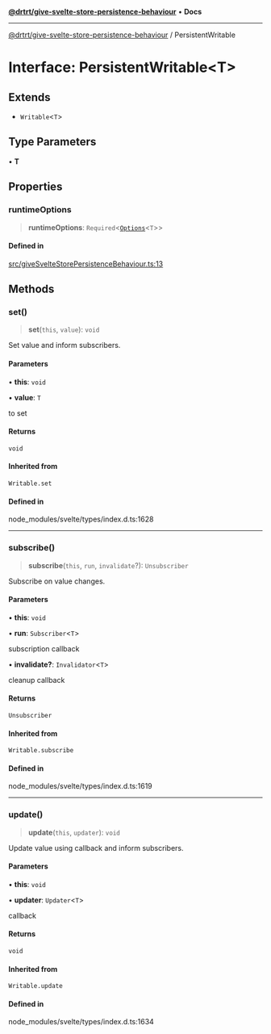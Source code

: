 [**@drtrt/give-svelte-store-persistence-behaviour**](../README.md) • **Docs**

***

[@drtrt/give-svelte-store-persistence-behaviour](../README.md) / PersistentWritable

# Interface: PersistentWritable\<T\>

## Extends

- `Writable`\<`T`\>

## Type Parameters

• **T**

## Properties

### runtimeOptions

> **runtimeOptions**: `Required`\<[`Options`](Options.md)\<`T`\>\>

#### Defined in

[src/giveSvelteStorePersistenceBehaviour.ts:13](https://github.com/drtrt-org/give-svelte-store-persistence-behaviour/blob/5cf989f39039493745dec08cf5a8ed200c93cd87/src/giveSvelteStorePersistenceBehaviour.ts#L13)

## Methods

### set()

> **set**(`this`, `value`): `void`

Set value and inform subscribers.

#### Parameters

• **this**: `void`

• **value**: `T`

to set

#### Returns

`void`

#### Inherited from

`Writable.set`

#### Defined in

node\_modules/svelte/types/index.d.ts:1628

***

### subscribe()

> **subscribe**(`this`, `run`, `invalidate`?): `Unsubscriber`

Subscribe on value changes.

#### Parameters

• **this**: `void`

• **run**: `Subscriber`\<`T`\>

subscription callback

• **invalidate?**: `Invalidator`\<`T`\>

cleanup callback

#### Returns

`Unsubscriber`

#### Inherited from

`Writable.subscribe`

#### Defined in

node\_modules/svelte/types/index.d.ts:1619

***

### update()

> **update**(`this`, `updater`): `void`

Update value using callback and inform subscribers.

#### Parameters

• **this**: `void`

• **updater**: `Updater`\<`T`\>

callback

#### Returns

`void`

#### Inherited from

`Writable.update`

#### Defined in

node\_modules/svelte/types/index.d.ts:1634
